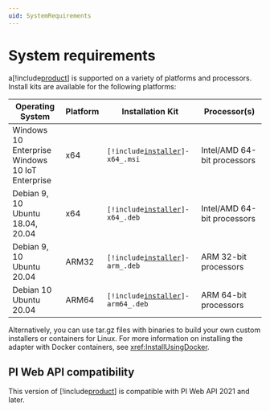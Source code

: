 ```yaml
---
uid: SystemRequirements
---
```


# System requirements

a[!include[product](../_includes/inline/product-name.md)] is supported on a variety of platforms and processors. Install kits are available for the following platforms:

| Operating System | Platform | Installation Kit | Processor(s) |
|-------------------|-------------|----------------------------------|-------------|
| Windows 10 Enterprise <br>Windows 10 IoT Enterprise | x64 | <code>[!include[installer](../_includes/inline/installer-name.md)]-x64_.msi</code>     | Intel/AMD 64-bit processors |
| Debian 9, 10<br>Ubuntu 18.04, 20.04 | x64 | <code>[!include[installer](../_includes/inline/installer-name.md)]-x64_.deb</code>     | Intel/AMD 64-bit processors |
| Debian 9, 10<br>Ubuntu 20.04 | ARM32 | <code>[!include[installer](../_includes/inline/installer-name.md)]-arm_.deb</code>  | ARM 32-bit processors |
| Debian 10<br>Ubuntu 20.04 | ARM64 | <code>[!include[installer](../_includes/inline/installer-name.md)]-arm64_.deb</code>  | ARM 64-bit processors |

Alternatively, you can use tar.gz files with binaries to build your own custom installers or containers for Linux. For more information on installing the adapter with Docker containers, see <xref:InstallUsingDocker>.

## PI Web API compatibility

This version of [!include[product](../_includes/inline/product-name.md)] is compatible with PI Web API 2021 and later. 
